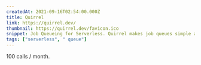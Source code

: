 ```yaml
---
createdAt: 2021-09-16T02:54:00.000Z
title: Quirrel
link: https://quirrel.dev/
thumbnail: https://quirrel.dev/favicon.ico
snippet: Job Queueing for Serverless. Quirrel makes job queues simple as cake.
tags: ["serverless", " queue"]
---
```

100 calls / month.